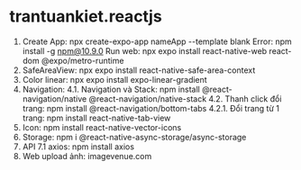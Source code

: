 # trantuankiet.reactjs
1. Create App: npx create-expo-app nameApp --template blank
	Error: npm install -g npm@10.9.0
	Run web: npx expo install react-native-web react-dom @expo/metro-runtime
2. SafeAreaView: npx expo install react-native-safe-area-context
3. Color linear: npx expo install expo-linear-gradient
4. Navigation: 4.1. Navigation và Stack: npm install @react-navigation/native @react-navigation/native-stack
	       4.2. Thanh click đổi trang: npm install @react-navigation/bottom-tabs
	       		4.2.1. Đổi trang từ 1 trang: npm install react-native-tab-view
5. Icon: npm install react-native-vector-icons
6. Storage: npm i @react-native-async-storage/async-storage
7. API
	7.1 axios: npm install axios
8. Web upload ảnh: imagevenue.com